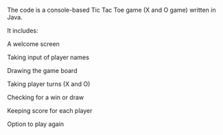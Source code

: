 The code is a console-based Tic Tac Toe game (X and O game) written in Java.

It includes:

A welcome screen

Taking input of player names

Drawing the game board

Taking player turns (X and O)

Checking for a win or draw

Keeping score for each player

Option to play again
